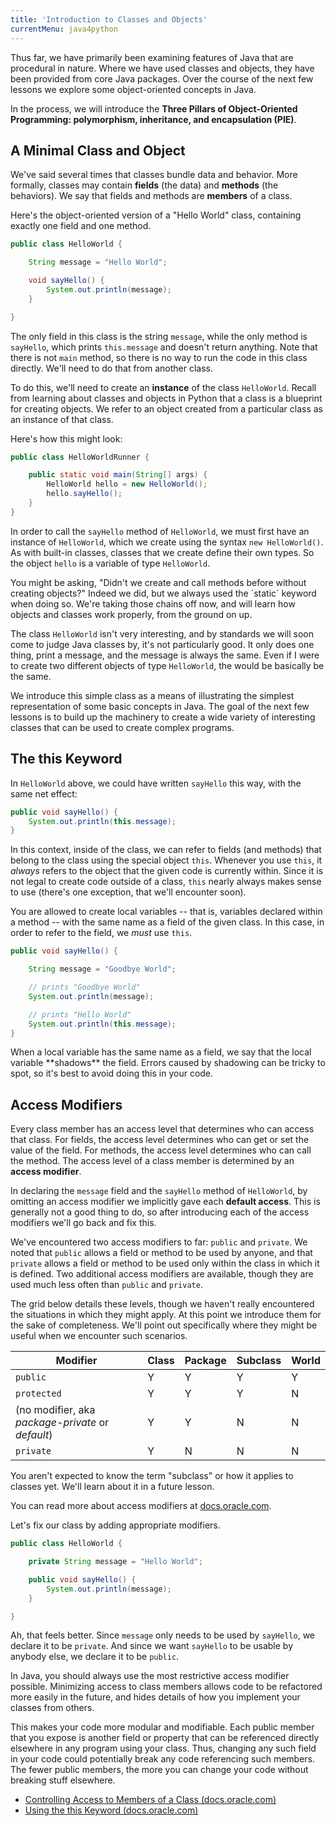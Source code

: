 ```yaml
---
title: 'Introduction to Classes and Objects'
currentMenu: java4python
---
```


Thus far, we have primarily been examining features of Java that are procedural in nature. Where we have used classes and objects, they have been provided from core Java packages. Over the course of the next few lessons we explore some object-oriented concepts in Java.

In the process, we will introduce the **Three Pillars of Object-Oriented Programming: polymorphism, inheritance, and encapsulation (PIE)**.

## A Minimal Class and Object

We've said several times that classes bundle data and behavior. More formally, classes may contain **fields** (the data) and **methods** (the behaviors). We say that fields and methods are **members** of a class.

Here's the object-oriented version of a "Hello World" class, containing exactly one field and one method.

```java
public class HelloWorld {

    String message = "Hello World";

    void sayHello() {
        System.out.println(message);
    }

}
```

The only field in this class is the string `message`, while the only method is `sayHello`, which prints `this.message` and doesn't return anything. Note that there is not `main` method, so there is no way to run the code in this class directly. We'll need to do that from another class.

To do this, we'll need to create an **instance** of the class `HelloWorld`. Recall from learning about classes and objects in Python that a class is a blueprint for creating objects. We refer to an object created from a particular class as an instance of that class.

Here's how this might look:

```java
public class HelloWorldRunner {

    public static void main(String[] args) {
        HelloWorld hello = new HelloWorld();
        hello.sayHello();
    }
}
```

In order to call the `sayHello` method of `HelloWorld`, we must first have an instance of `HelloWorld`, which we create using the syntax `new HelloWorld()`. As with built-in classes, classes that we create define their own types. So the object `hello` is a variable of type `HelloWorld`.

<aside class="aside-note" markdown="1">
You might be asking, "Didn't we create and call methods before without creating objects?" Indeed we did, but we always used the `static` keyword when doing so. We're taking those chains off now, and will learn how objects and classes work properly, from the ground on up.
</aside>

The class `HelloWorld` isn't very interesting, and by standards we will soon come to judge Java classes by, it's not particularly good. It only does one thing, print a message, and the message is always the same. Even if I were to create two different objects of type `HelloWorld`, the would be basically be the same.

We introduce this simple class as a means of illustrating the simplest representation of some basic concepts in Java. The goal of the next few lessons is to build up the machinery to create a wide variety of interesting classes that can be used to create complex programs.

## The this Keyword

In `HelloWorld` above, we could have written `sayHello` this way, with the same net effect:

```java
public void sayHello() {
    System.out.println(this.message);
}
```

In this context, inside of the class, we can refer to fields (and methods) that belong to the class using the special object `this`. Whenever you use `this`, it *always* refers to the object that the given code is currently within. Since it is not legal to create code outside of a class, `this` nearly always makes sense to use (there's one exception, that we'll encounter soon).

You are allowed to create local variables -- that is, variables declared within a method -- with the same name as a field of the given class. In this case, in order to refer to the field, we *must* use `this`.

```java
public void sayHello() {

    String message = "Goodbye World";

    // prints "Goodbye World"
    System.out.println(message);

    // prints "Hello World"
    System.out.println(this.message);
}
```

<aside class="aside-pro-tip" markdown="1">
When a local variable has the same name as a field, we say that the local variable **shadows** the field. Errors caused by shadowing can be tricky to spot, so it's best to avoid doing this in your code.
</aside>

## Access Modifiers

Every class member has an access level that determines who can access that class. For fields, the access level determines who can get or set the value of the field. For methods, the access level determines who can call the method. The access level of a class member is determined by an **access modifier**.

In declaring the `message` field and the `sayHello` method of `HelloWorld`, by omitting an access modifier we implicitly gave each **default access**. This is generally not a good thing to do, so after introducing each of the access modifiers we'll go back and fix this.

We've encountered two access modifiers to far: `public` and `private`. We noted that `public` allows a field or method to be used by anyone, and that `private` allows a field or method to be used only within the class in which it is defined. Two additional access modifiers are available, though they are used much less often than `public` and `private`.

The grid below details these levels, though we haven't really encountered the situations in which they might apply. At this point we introduce them for the sake of completeness. We'll point out specifically where they might be useful when we encounter such scenarios.

Modifier | Class | Package | Subclass | World
---------|-------|---------|----------|-------|
`public` | Y | Y | Y | Y
`protected` | Y | Y | Y | N
(no modifier, aka *package-private* or *default*) | Y | Y | N | N
`private` | Y | N | N | N

<aside class="aside-note" markdown="1">
You aren't expected to know the term "subclass" or how it applies to classes yet. We'll learn about it in a future lesson.
</aside>

You can read more about access modifiers at [docs.oracle.com][access-modifiers].

Let's fix our class by adding appropriate modifiers.

```java
public class HelloWorld {

    private String message = "Hello World";

    public void sayHello() {
        System.out.println(message);
    }

}
```

Ah, that feels better. Since `message` only needs to be used by `sayHello`, we declare it to be `private`. And since we want `sayHello` to be usable by anybody else, we declare it to be `public`.

<aside class="aside-pro-tip" markdown="1">
In Java, you should always use the most restrictive access modifier possible. Minimizing access to class members allows code to be refactored more easily in the future, and hides details of how you implement your classes from others.

This makes your code more modular and modifiable. Each public member that you expose is another field or property that can be referenced directly elsewhere in any program using your class. Thus, changing any such field in your code could potentially break any code referencing such members. The fewer public members, the more you can change your code without breaking stuff elsewhere.
</aside>

- [Controlling Access to Members of a Class (docs.oracle.com)][access-modifiers]
- [Using the this Keyword (docs.oracle.com)](https://docs.oracle.com/javase/tutorial/java/javaOO/thiskey.html)


[access-modifiers]: https://docs.oracle.com/javase/tutorial/java/javaOO/accesscontrol.html
